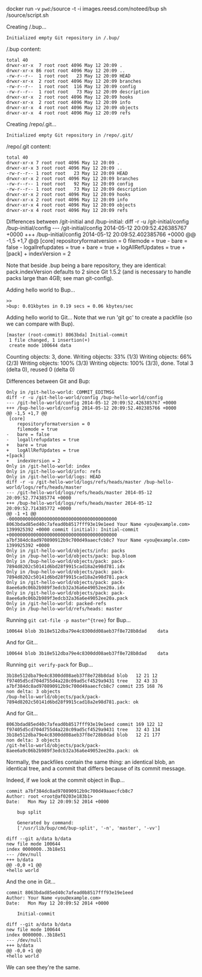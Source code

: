 docker run -v `pwd`:/source -t -i images.reesd.com/noteed/bup sh /source/script.sh

Creating /.bup...

    Initialized empty Git repository in /.bup/

/.bup content:

    total 40
    drwxr-xr-x  7 root root 4096 May 12 20:09 .
    drwxr-xr-x 86 root root 4096 May 12 20:09 ..
    -rw-r--r--  1 root root   23 May 12 20:09 HEAD
    drwxr-xr-x  2 root root 4096 May 12 20:09 branches
    -rw-r--r--  1 root root  116 May 12 20:09 config
    -rw-r--r--  1 root root   73 May 12 20:09 description
    drwxr-xr-x  2 root root 4096 May 12 20:09 hooks
    drwxr-xr-x  2 root root 4096 May 12 20:09 info
    drwxr-xr-x  4 root root 4096 May 12 20:09 objects
    drwxr-xr-x  4 root root 4096 May 12 20:09 refs

Creating /repo/.git...

    Initialized empty Git repository in /repo/.git/

/repo/.git content:

    total 40
    drwxr-xr-x 7 root root 4096 May 12 20:09 .
    drwxr-xr-x 3 root root 4096 May 12 20:09 ..
    -rw-r--r-- 1 root root   23 May 12 20:09 HEAD
    drwxr-xr-x 2 root root 4096 May 12 20:09 branches
    -rw-r--r-- 1 root root   92 May 12 20:09 config
    -rw-r--r-- 1 root root   73 May 12 20:09 description
    drwxr-xr-x 2 root root 4096 May 12 20:09 hooks
    drwxr-xr-x 2 root root 4096 May 12 20:09 info
    drwxr-xr-x 4 root root 4096 May 12 20:09 objects
    drwxr-xr-x 4 root root 4096 May 12 20:09 refs

Differences between /git-initial and /bup-initial:
    diff -r -u /git-initial/config /bup-initial/config
    --- /git-initial/config	2014-05-12 20:09:52.426385767 +0000
    +++ /bup-initial/config	2014-05-12 20:09:52.402385766 +0000
    @@ -1,5 +1,7 @@
     [core]
     	repositoryformatversion = 0
     	filemode = true
    -	bare = false
    -	logallrefupdates = true
    +	bare = true
    +	logAllRefUpdates = true
    +[pack]
    +	indexVersion = 2

Note that beside .bup being a bare repository, they are identical:
pack.indexVersion defaults to 2 since Git 1.5.2 (and is necessary to
handle packs large than 4GB; see man git-config).

Adding hello world to Bup...

    >>
    >bup: 0.01kbytes in 0.19 secs = 0.06 kbytes/sec

Adding hello world to Git...
Note that we run 'git gc' to create a packfile (so we can compare with
Bup).

    [master (root-commit) 8063bda] Initial-commit
     1 file changed, 1 insertion(+)
     create mode 100644 data
Counting objects: 3, done.
Writing objects:  33% (1/3)   Writing objects:  66% (2/3)   Writing objects: 100% (3/3)   Writing objects: 100% (3/3), done.
Total 3 (delta 0), reused 0 (delta 0)

Differences between Git and Bup:

    Only in /git-hello-world: COMMIT_EDITMSG
    diff -r -u /git-hello-world/config /bup-hello-world/config
    --- /git-hello-world/config	2014-05-12 20:09:52.426385767 +0000
    +++ /bup-hello-world/config	2014-05-12 20:09:52.402385766 +0000
    @@ -1,5 +1,7 @@
     [core]
     	repositoryformatversion = 0
     	filemode = true
    -	bare = false
    -	logallrefupdates = true
    +	bare = true
    +	logAllRefUpdates = true
    +[pack]
    +	indexVersion = 2
    Only in /git-hello-world: index
    Only in /git-hello-world/info: refs
    Only in /git-hello-world/logs: HEAD
    diff -r -u /git-hello-world/logs/refs/heads/master /bup-hello-world/logs/refs/heads/master
    --- /git-hello-world/logs/refs/heads/master	2014-05-12 20:09:52.774385774 +0000
    +++ /bup-hello-world/logs/refs/heads/master	2014-05-12 20:09:52.714385772 +0000
    @@ -1 +1 @@
    -0000000000000000000000000000000000000000 8063bdad85ed40c7afead0b8517fff93e19e1eed Your Name <you@example.com> 1399925392 +0000	commit (initial): Initial-commit
    +0000000000000000000000000000000000000000 a7bf384dc8ad970890912b9c700d49aaecfcb8c7 Your Name <you@example.com> 1399925392 +0000
    Only in /git-hello-world/objects/info: packs
    Only in /bup-hello-world/objects/pack: bup.bloom
    Only in /bup-hello-world/objects/pack: pack-7894d8202c50141d6bd28f9915cad18a2e98d781.idx
    Only in /bup-hello-world/objects/pack: pack-7894d8202c50141d6bd28f9915cad18a2e98d781.pack
    Only in /git-hello-world/objects/pack: pack-8aee6a9c06b2b989f3edcb32a36a6e49052ee20a.idx
    Only in /git-hello-world/objects/pack: pack-8aee6a9c06b2b989f3edcb32a36a6e49052ee20a.pack
    Only in /git-hello-world: packed-refs
    Only in /bup-hello-world/refs/heads: master

Running `git cat-file -p master^{tree}` for Bup...

    100644 blob 3b18e512dba79e4c8300dd08aeb37f8e728b8dad	data

And for Git...

    100644 blob 3b18e512dba79e4c8300dd08aeb37f8e728b8dad	data

Running `git verify-pack` for Bup...

    3b18e512dba79e4c8300dd08aeb37f8e728b8dad blob   12 21 12
    f97405d5cd704d755d4a228c09ad5cf4529a9431 tree   32 43 33
    a7bf384dc8ad970890912b9c700d49aaecfcb8c7 commit 235 168 76
    non delta: 3 objects
    /bup-hello-world/objects/pack/pack-7894d8202c50141d6bd28f9915cad18a2e98d781.pack: ok

And for Git...

    8063bdad85ed40c7afead0b8517fff93e19e1eed commit 169 122 12
    f97405d5cd704d755d4a228c09ad5cf4529a9431 tree   32 43 134
    3b18e512dba79e4c8300dd08aeb37f8e728b8dad blob   12 21 177
    non delta: 3 objects
    /git-hello-world/objects/pack/pack-8aee6a9c06b2b989f3edcb32a36a6e49052ee20a.pack: ok

Normally, the packfiles contain the same thing: an identical blob, an
identical tree, and a commit that differs because of its commit message.

Indeed, if we look at the commit object in Bup...

    commit a7bf384dc8ad970890912b9c700d49aaecfcb8c7
    Author: root <root@af0203e183b1>
    Date:   Mon May 12 20:09:52 2014 +0000
    
        bup split
        
        Generated by command:
        ['/usr/lib/bup/cmd/bup-split', '-n', 'master', '-vv']
    
    diff --git a/data b/data
    new file mode 100644
    index 0000000..3b18e51
    --- /dev/null
    +++ b/data
    @@ -0,0 +1 @@
    +hello world

And the one in Git...

    commit 8063bdad85ed40c7afead0b8517fff93e19e1eed
    Author: Your Name <you@example.com>
    Date:   Mon May 12 20:09:52 2014 +0000
    
        Initial-commit
    
    diff --git a/data b/data
    new file mode 100644
    index 0000000..3b18e51
    --- /dev/null
    +++ b/data
    @@ -0,0 +1 @@
    +hello world

We can see they're the same.
